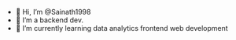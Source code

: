 - 👋 Hi, I’m @Sainath1998
- 👀 I’m a backend dev.
- 🌱 I’m currently learning data analytics frontend web development

<!---
Sainath1998/Sainath1998 is a ✨ special ✨ repository because its `README.md` (this file) appears on your GitHub profile.
You can click the Preview link to take a look at your changes.
--->
